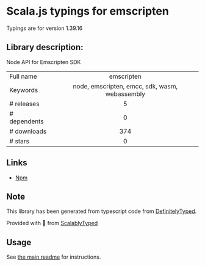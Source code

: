 
# Scala.js typings for emscripten

Typings are for version 1.39.16

## Library description:
Node API for Emscripten SDK

|                    |                 |
| ------------------ | :-------------: |
| Full name          | emscripten |
| Keywords           | node, emscripten, emcc, sdk, wasm, webassembly |
| # releases         | 5 |
| # dependents       | 0 |
| # downloads        | 374 |
| # stars            | 0 |

## Links
- [Npm](https://www.npmjs.com/package/emscripten)
    


## Note
This library has been generated from typescript code from [DefinitelyTyped](https://definitelytyped.org).

Provided with :purple_heart: from [ScalablyTyped](https://github.com/oyvindberg/ScalablyTyped)

## Usage
See [the main readme](../../readme.md) for instructions.


